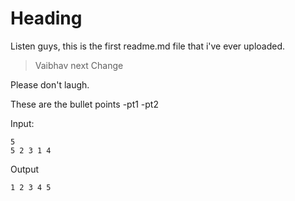 # Heading
Listen guys, this is the first readme.md file that i've ever uploaded.

>Vaibhav 
>next Change

Please don't laugh.

These are the bullet points
-pt1 
-pt2

Input: 
```
5
5 2 3 1 4
```
Output 

```
1 2 3 4 5
```

